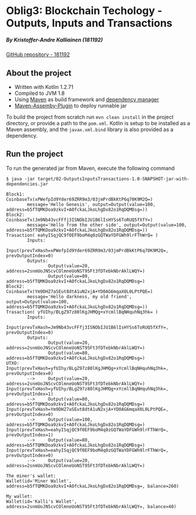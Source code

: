 # Oblig3: Blockchain Techology - Outputs, Inputs and Transactions

##### *By Kristoffer-Andre Kalliainen (181192)*
[GitHub repository - 181192](https://github.com/181192/DAT159/tree/master/blockchain/02-OutputsInputsTransactions)

## About the project
- Written with Kotlin 1.2.71
- Compiled to JVM 1.8
- Using [Maven](https://maven.apache.org/) as build framework and [dependency manager](https://mvnrepository.com/)
- [Maven-Assemby-Plugin](http://maven.apache.org/plugins/maven-assembly-plugin/) to deploy runnable jar

To build the project from scratch run `mvn clean install` in the project directory, or provide a path to the `pom.xml`.
Kotlin is setup to be installed as a Maven assembly, and the `javax.xml.bind` library is also provided as a dependency.

## Run the project
To run the generated jar from Maven, execute the following command
```shell
$ java -jar target/02-OutputsInputsTransactions-1.0-SNAPSHOT-jar-with-dependencies.jar 

Block1:
CoinbaseTx(xPWefpId9Yder69ZRR9m3/03jmPrdBkKtP6q70K9M2Q=)
        message='Hello Genesis', output=Output(value=100, address=b5fTQMKDoa9zkvI+AOfckaLJkoLhgDx82o1RqDQMDsg=))
Block2:
CoinbaseTx(Jm9Nb43vcFFfj3ISNObIJU1B6lIsHYSs6ToRUQ5fXfY=)
        message='Hello from the other side', output=Output(value=100, address=b5fTQMKDoa9zkvI+AOfckaLJkoLhgDx82o1RqDQMDsg=))
Trasaction( eahyISqjQC9f0EF9boM4q0zGQTWaYDFGWh9lrFThWrQ= )
        Inputs:
                Input(prevTxHash=xPWefpId9Yder69ZRR9m3/03jmPrdBkKtP6q70K9M2Q=, prevOutputIndex=0)
        Outputs:
                Output(value=20, address=2snmUoJNScvCOlmneUoNST95Ft3fDTebkNbrAklLWQY=)
                Output(value=80, address=b5fTQMKDoa9zkvI+AOfckaLJkoLhgDx82o1RqDQMDsg=)
Block2:
CoinbaseTx(Ym9DHZ7aSEut8dtA1uN2xjA+YD0AG6mqaX0L0LPtPQE=)
        message='Hello darkness, my old friend', output=Output(value=100, address=b5fTQMKDoa9zkvI+AOfckaLJkoLhgDx82o1RqDQMDsg=))
Trasaction( yfUIhy/BLgZ97z80lKgJHMQg+xYcmllBqNHquhNq3hk= )
        Inputs:
                Input(prevTxHash=Jm9Nb43vcFFfj3ISNObIJU1B6lIsHYSs6ToRUQ5fXfY=, prevOutputIndex=0)
        Outputs:
                Output(value=20, address=2snmUoJNScvCOlmneUoNST95Ft3fDTebkNbrAklLWQY=)
                Output(value=80, address=b5fTQMKDoa9zkvI+AOfckaLJkoLhgDx82o1RqDQMDsg=)
UTXO:
Input(prevTxHash=yfUIhy/BLgZ97z80lKgJHMQg+xYcmllBqNHquhNq3hk=, prevOutputIndex=0)
        -->     Output(value=20, address=2snmUoJNScvCOlmneUoNST95Ft3fDTebkNbrAklLWQY=)
Input(prevTxHash=yfUIhy/BLgZ97z80lKgJHMQg+xYcmllBqNHquhNq3hk=, prevOutputIndex=1)
        -->     Output(value=80, address=b5fTQMKDoa9zkvI+AOfckaLJkoLhgDx82o1RqDQMDsg=)
Input(prevTxHash=Ym9DHZ7aSEut8dtA1uN2xjA+YD0AG6mqaX0L0LPtPQE=, prevOutputIndex=0)
        -->     Output(value=100, address=b5fTQMKDoa9zkvI+AOfckaLJkoLhgDx82o1RqDQMDsg=)
Input(prevTxHash=eahyISqjQC9f0EF9boM4q0zGQTWaYDFGWh9lrFThWrQ=, prevOutputIndex=1)
        -->     Output(value=80, address=b5fTQMKDoa9zkvI+AOfckaLJkoLhgDx82o1RqDQMDsg=)
Input(prevTxHash=eahyISqjQC9f0EF9boM4q0zGQTWaYDFGWh9lrFThWrQ=, prevOutputIndex=0)
        -->     Output(value=20, address=2snmUoJNScvCOlmneUoNST95Ft3fDTebkNbrAklLWQY=)

The miner's wallet:
Wallet(id='Miner Wallet', address=b5fTQMKDoa9zkvI+AOfckaLJkoLhgDx82o1RqDQMDsg=, balance=260)

My wallet:
Wallet(id='Kalli's Wallet', address=2snmUoJNScvCOlmneUoNST95Ft3fDTebkNbrAklLWQY=, balance=40)

```